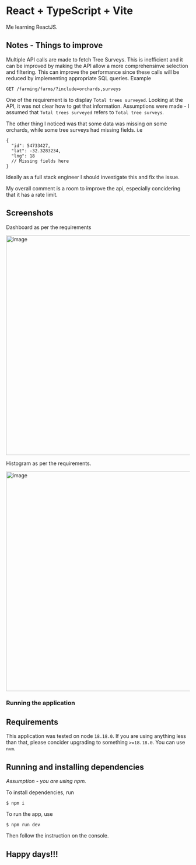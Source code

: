 # React + TypeScript + Vite

Me learning ReactJS.

## Notes - Things to improve
Multiple API calls are made to fetch Tree Surveys. This is inefficient and it can be improved by making the API allow a more comprehensinve selection and filtering. This can improve the performance since these calls will be reduced by implementing appropriate SQL queries. Example

```GET /farming/farms/?include=orchards,surveys```

One of the requirement is to display `Total trees surveyed`. Looking at the API, it was not clear how to get that information. Assumptions were made - I assumed that `Total trees surveyed` refers to `Total tree surveys`.

The other thing I noticed was that some data was missing on some orchards, while some tree surveys had missing fields. i.e 

```
{
  "id": 54733427,
  "lat": -32.3283234,
  "lng": 18
  // Missing fields here
}
```

Ideally as a full stack engineer I should investigate this and fix the issue. 

My overall comment is a room to improve the api, especially concidering that it has a rate limit.

## Screenshots

Dashboard as per the requirements

<img width="600" alt="image" src="https://github.com/user-attachments/assets/82beade2-0592-490e-b1bb-58558b83eac0">

Histogram as per the requirements.

<img width="600" alt="image" src="https://github.com/user-attachments/assets/b3c807ab-4c90-42b0-8f14-8d00cade4e55">

### Running the application

## Requirements

This application was tested on node `18.18.0`. If you are using anything less than that, please concider upgrading to something `>=18.18.0`. You can use `nvm`.

## Running and installing dependencies
_Assumption - you are using npm._

To install dependencies, run

```$ npm i```

To run the app, use

```$ npm run dev```

Then follow the instruction on the console.

## Happy days!!!


